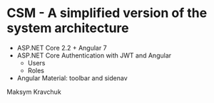# CSM - A simplified version of the system architecture
<ul>
  <li>ASP.NET Core 2.2 + Angular 7</li>
  <li>ASP.NET Core Authentication with JWT and Angular
    <ul>
       <li>Users</li>
       <li>Roles</li>
      </ul>
  </li>
  <li>Angular Material: toolbar and sidenav</li>

</ul>

<text>Maksym Kravchuk</text>
